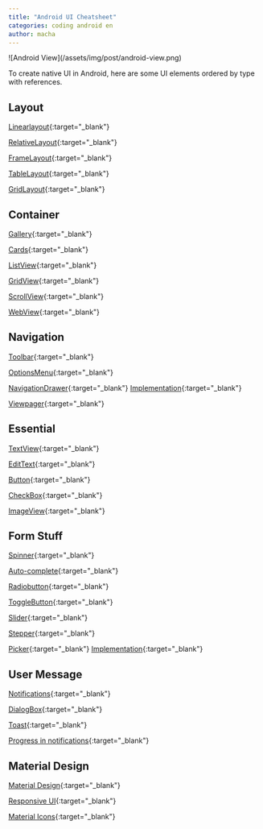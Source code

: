 ```yaml
---
title: "Android UI Cheatsheet"
categories: coding android en
author: macha
---
```


<div class="text-center lead" markdown="1">
  ![Android View](/assets/img/post/android-view.png)
</div>

To create native UI in Android, here are some UI elements ordered by type with references.

## <i class="fa fa-th" aria-hidden="true"></i> Layout
<i class="fa fa-list" aria-hiden="true"></i> [Linearlayout](https://developer.android.com/guide/topics/ui/layout/linear.html){:target="_blank"}

<i class="fa fa-th-large" aria-hidden="true"></i> [RelativeLayout](https://developer.android.com/guide/topics/ui/layout/relative.html){:target="_blank"}

<i class="fa fa-square-o" aria-hidden="true"></i> [FrameLayout](https://developer.android.com/reference/android/widget/FrameLayout.html){:target="_blank"}

<i class="fa fa-table" aria-hidden="true"></i> [TableLayout](https://developer.android.com/guide/topics/ui/layout/grid.html){:target="_blank"}

<i class="fa fa-th" aria-hidden="true"></i> [GridLayout](https://android-developers.googleblog.com/2011/11/new-layout-widgets-space-and-gridlayout.html){:target="_blank"}

## <i class="fa fa-th-large" aria-hidden="true"></i> Container
<i class="fa fa-files-o" aria-hidden="true"></i> [Gallery](https://developer.android.com/reference/android/widget/Gallery.html){:target="_blank"}

<i class="fa fa-th-large" aria-hidden="true"></i> [Cards](https://developer.android.com/training/material/lists-cards.html){:target="_blank"}

<i class="fa fa-list-ul" aria-hidden="true"></i> [ListView](https://developer.android.com/guide/topics/ui/layout/listview.html){:target="_blank"}

<i class="fa fa-th" aria-hidden="true"></i> [GridView](https://developer.android.com/guide/topics/ui/layout/gridview.html){:target="_blank"}

<i class="fa fa-arrows-v" aria-hidden="true"></i> [ScrollView](https://developer.android.com/reference/android/widget/ScrollView.html){:target="_blank"}

<i class="fa fa-globe" aria-hidden="true"></i> [WebView](https://developer.android.com/guide/webapps/webview.html){:target="_blank"}

## <i class="fa fa-bars" aria-hidden="true"></i> Navigation
<i class="fa fa-cog" aria-hidden="true"></i> [Toolbar](https://developer.android.com/training/appbar/setting-up.html){:target="_blank"}

<i class="fa fa-ellipsis-v" aria-hidden="true"></i> [OptionsMenu](https://developer.android.com/guide/topics/ui/menus.html){:target="_blank"}

<i class="fa fa-bars" aria-hidden="true"></i> [NavigationDrawer](https://developer.android.com/design/patterns/navigation-drawer.html){:target="_blank"} <i class="fa fa-code" aria-hidden="true"></i> [Implementation](https://developer.android.com/training/implementing-navigation/nav-drawer.html){:target="_blank"}

<i class="fa fa-arrows-h" aria-hidden="true"></i> [Viewpager](https://developer.android.com/training/implementing-navigation/lateral.html){:target="_blank"}

## <i class="fa fa-text-width" aria-hidden="true"></i> Essential
<i class="fa fa-text-width" aria-hidden="true"></i> [TextView](https://developer.android.com/reference/android/widget/TextView.html){:target="_blank"}

<i class="fa fa-i-cursor" aria-hidden="true"></i> [EditText](https://developer.android.com/guide/topics/ui/controls/text.html){:target="_blank"}

<i class="fa fa-square" aria-hidden="true"></i> [Button](https://developer.android.com/guide/topics/ui/controls/button.html){:target="_blank"}

<i class="fa fa-check-square-o" aria-hidden="true"></i> [CheckBox](https://developer.android.com/guide/topics/ui/controls/checkbox.html){:target="_blank"}

<i class="fa fa-picture-o" aria-hidden="true"></i> [ImageView](https://developer.android.com/training/displaying-bitmaps/display-bitmap.html){:target="_blank"}

## <i class="fa fa-toggle-on" aria-hidden="true"></i> Form Stuff
<i class="fa fa-chevron-down" aria-hidden="true"></i> [Spinner]( https://developer.android.com/guide/topics/ui/controls/spinner.html){:target="_blank"}

<i class="fa fa-terminal" aria-hidden="true"></i> [Auto-complete](https://developer.android.com/reference/android/widget/AutoCompleteTextView.html){:target="_blank"}

<i class="fa fa-dot-circle-o" aria-hidden="true"></i> <i class="fa fa-circle-o" aria-hidden="true"></i> [Radiobutton](https://developer.android.com/guide/topics/ui/controls/radiobutton.html){:target="_blank"}

<i class="fa fa-toggle-on" aria-hidden="true"></i> [ToggleButton](https://developer.android.com/guide/topics/ui/controls/togglebutton.html){:target="_blank"}

<i class="fa fa-sliders" aria-hidden="true"></i> [Slider](http://developer.android.com/design/building-blocks/seek-bars.html){:target="_blank"}

<i class="fa fa-list-ol" aria-hidden="true"></i> [Stepper](https://material.google.com/components/steppers.html){:target="_blank"}

<i class="fa fa-calendar-o" aria-hidden="true"></i> [Picker](http://developer.android.com/design/building-blocks/pickers.html){:target="_blank"} <i class="fa fa-code" aria-hidden="true"></i> [Implementation](https://developer.android.com/guide/topics/ui/controls/pickers.html){:target="_blank"}

## <i class="fa fa-exclamation-triangle" aria-hidden="true"></i> User Message
<i class="fa fa-exclamation-triangle" aria-hidden="true"></i> [Notifications](https://developer.android.com/guide/topics/ui/notifiers/notifications.html){:target="_blank"}

<i class="fa fa-exclamation-circle" aria-hidden="true"></i> [DialogBox](https://developer.android.com/guide/topics/ui/dialogs.html){:target="_blank"}

<i class="fa fa-exclamation-circle" aria-hidden="true"></i> [Toast](https://developer.android.com/guide/topics/ui/notifiers/toasts.html){:target="_blank"}

<i class="fa fa-refresh" aria-hidden="true"></i> [Progress in notifications](https://developer.android.com/training/notify-user/display-progress.html){:target="_blank"}

## <i class="fa fa-paint-brush" aria-hidden="true"></i> Material Design
<i class="fa fa-laptop" aria-hidden="true"></i> [Material Design](https://developer.android.com/design/index.html){:target="_blank"}

<i class="fa fa-tablet" aria-hidden="true"> </i> [Responsive UI](https://material.google.com/layout/responsive-ui.html){:target="_blank"}

<i class="fa fa-paint-brush" aria-hidden="true"></i> [Material Icons](https://design.google.com/icons/index.html){:target="_blank"}
